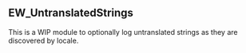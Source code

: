 ## EW_UntranslatedStrings

This is a WIP module to optionally log untranslated strings as they are discovered by locale.
